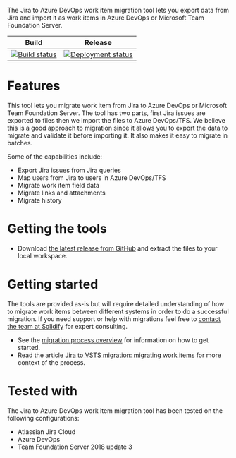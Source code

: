 The Jira to Azure DevOps work item migration tool lets you export data from Jira and import it as work items in Azure DevOps or Microsoft Team Foundation Server.

|Build|Release|
|---|---|
|[![Build status](https://dev.azure.com/solidify/Internal/_apis/build/status/Tools/DevOps.Migration.JiraVSTS)](https://dev.azure.com/solidify/Internal/_build/latest?definitionId=39)|[![Deployment status](https://vsrm.dev.azure.com/solidify/_apis/public/Release/badge/430a0fc1-6d24-414b-9bef-8afa19eb4b15/19/45)](https://dev.azure.com/solidify/Internal/_releases2?definitionId=19&view=all&_a=releases)|

# Features

This tool lets you migrate work item from Jira to Azure DevOps or Microsoft Team Foundation Server. The tool has two parts, first Jira issues are exported to files then we import the files to Azure DevOps/TFS. We believe this is a good approach to migration since it allows you to export the data to migrate and validate it before importing it. It also makes it easy to migrate in batches.

Some of the capabilities include:

- Export Jira issues from Jira queries
- Map users from Jira to users in Azure DevOps/TFS
- Migrate work item field data
- Migrate links and attachments
- Migrate history

# Getting the tools

* Download [the latest release from GitHub](https://github.com/solidify/jira-azuredevops-migrator/releases) and extract the files to your local workspace.

# Getting started

The tools are provided as-is but will require detailed understanding of how to migrate work items between different systems in order to do a successful migration. If you need support or help with migrations feel free to [contact the team at Solidify](mailto:info@solidify.se) for expert consulting.

* See the [migration process overview](https://github.com/solidify/jira-azuredevops-migrator/blob/master/docs/overview.md) for information on how to get started.
* Read the article [Jira to VSTS migration: migrating work items](https://solidify.se/jira-to-vsts-migration-work-items/) for more context of the process.

# Tested with

The Jira to Azure DevOps work item migration tool has been tested on the following configurations:

- Atlassian Jira Cloud
- Azure DevOps
- Team Foundation Server 2018 update 3
